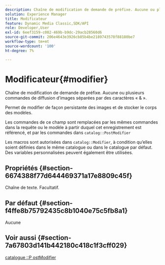 ```yaml
---
description: Chaîne de modification de demande de préfixe. Aucune ou plusieurs commandes de diffusion d’images séparées par des caractères « & ».
solution: Experience Manager
title: Modificateur
feature: Dynamic Media Classic,SDK/API
role: Developer,User
exl-id: 6eef3159-c082-469b-b9dc-29acb28560d6
source-git-commit: 206e4643e3926cb85b4be2189743578f88180be7
workflow-type: tm+mt
source-wordcount: '100'
ht-degree: 7%

---
```


# Modificateur{#modifier}

Chaîne de modification de demande de préfixe. Aucune ou plusieurs commandes de diffusion d’images séparées par des caractères « &amp; ».

Permet de modifier de façon persistante des images et de stocker le corps des modèles.

Les commandes de ce champ sont remplacées par les mêmes commandes dans la requête ou le modèle à partir duquel cet enregistrement est référencé, et par les commandes dans `catalog::PostModifier`

Les macros sont autorisées dans `catalog::Modifier`, à condition qu’elles soient définies dans le même catalogue ou dans le catalogue par défaut. Des variables personnalisées peuvent également être utilisées.

## Propriétés {#section-6674388f77d644469371a17e8809c45f}

Chaîne de texte. Facultatif.

## Par défaut {#section-f4ffe8b75792435c8b1040e75c5fb8a1}

Aucune

## Voir aussi {#section-7a67803d141b442180c418c1f3cff029}

[catalogue ::P ostModifier](../../../../../../is-api/image-catalog/image-serving-api-ref/c-image-catalog-reference/c-image-svg-data-reference/c-image-data-reference/r-postmodifier-cat.md#reference-4bc3738a812b4e7c8a180e27bfbd770b)
